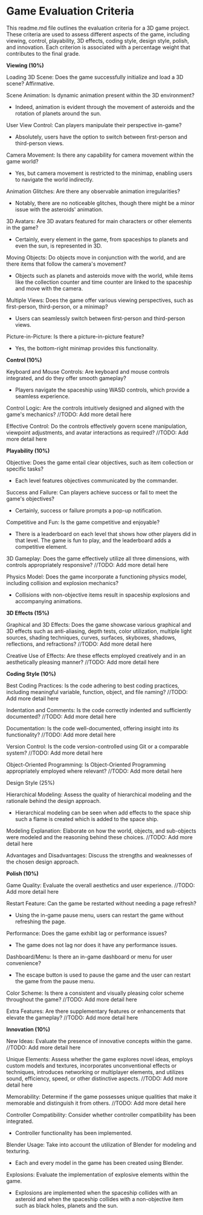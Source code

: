 Game Evaluation Criteria
========================
This readme.md file outlines the evaluation criteria for a 3D game project. These criteria are used to assess different aspects of the game, including viewing, control, playability, 3D effects, coding style, design style, polish, and innovation. Each criterion is associated with a percentage weight that contributes to the final grade.


**Viewing (10%)**

Loading 3D Scene: Does the game successfully initialize and load a 3D scene? Affirmative.

Scene Animation: Is dynamic animation present within the 3D environment? 
- Indeed, animation is evident through the movement of asteroids and the rotation of planets around the sun.

User View Control: Can players manipulate their perspective in-game? 
- Absolutely, users have the option to switch between first-person and third-person views.

Camera Movement: Is there any capability for camera movement within the game world? 
- Yes, but camera movement is restricted to the minimap, enabling users to navigate the world indirectly.

Animation Glitches: Are there any observable animation irregularities? 
- Notably, there are no noticeable glitches, though there might be a minor issue with the asteroids' animation.

3D Avatars: Are 3D avatars featured for main characters or other elements in the game? 
- Certainly, every element in the game, from spaceships to planets and even the sun, is represented in 3D.

Moving Objects: Do objects move in conjunction with the world, and are there items that follow the camera's movement?
- Objects such as planets and asteroids move with the world, while items like the collection counter and time counter are linked to the spaceship and move with the camera.

Multiple Views: Does the game offer various viewing perspectives, such as first-person, third-person, or a minimap?
- Users can seamlessly switch between first-person and third-person views.

Picture-in-Picture: Is there a picture-in-picture feature?
- Yes, the bottom-right minimap provides this functionality.

**Control (10%)**

Keyboard and Mouse Controls: Are keyboard and mouse controls integrated, and do they offer smooth gameplay? 
- Players navigate the spaceship using WASD controls, which provide a seamless experience.

Control Logic: Are the controls intuitively designed and aligned with the game's mechanics?
//TODO: Add more detail here

Effective Control: Do the controls effectively govern scene manipulation, viewpoint adjustments, and avatar interactions as required?
//TODO: Add more detail here

**Playability (10%)**

Objective: Does the game entail clear objectives, such as item collection or specific tasks? 
- Each level features objectives communicated by the commander.

Success and Failure: Can players achieve success or fail to meet the game's objectives? 
- Certainly, success or failure prompts a pop-up notification.

Competitive and Fun: Is the game competitive and enjoyable?
- There is a leaderboard on each level that shows how other players did in that level. The game is fun to play, and the leaderboard adds a competitive element.

3D Gameplay: Does the game effectively utilize all three dimensions, with controls appropriately responsive?
//TODO: Add more detail here

Physics Model: Does the game incorporate a functioning physics model, including collision and explosion mechanics?
- Collisions with non-objective items result in spaceship explosions and accompanying animations.

**3D Effects (15%)**

Graphical and 3D Effects: Does the game showcase various graphical and 3D effects such as anti-aliasing, depth tests, color utilization, multiple light sources, shading techniques, curves, surfaces, skyboxes, shadows, reflections, and refractions?
//TODO: Add more detail here

Creative Use of Effects: Are these effects employed creatively and in an aesthetically pleasing manner?
//TODO: Add more detail here

**Coding Style (10%)**

Best Coding Practices: Is the code adhering to best coding practices, including meaningful variable, function, object, and file naming?
//TODO: Add more detail here

Indentation and Comments: Is the code correctly indented and sufficiently documented?
//TODO: Add more detail here

Documentation: Is the code well-documented, offering insight into its functionality?
//TODO: Add more detail here

Version Control: Is the code version-controlled using Git or a comparable system?
//TODO: Add more detail here

Object-Oriented Programming: Is Object-Oriented Programming appropriately employed where relevant?
//TODO: Add more detail here

Design Style (25%)

Hierarchical Modeling: Assess the quality of hierarchical modeling and the rationale behind the design approach.
- Hierarchical modeling can be seen when add effects to the space ship such a flame is created which is added to the space ship.

Modeling Explanation: Elaborate on how the world, objects, and sub-objects were modeled and the reasoning behind these choices.
//TODO: Add more detail here

Advantages and Disadvantages: Discuss the strengths and weaknesses of the chosen design approach.

**Polish (10%)**

Game Quality: Evaluate the overall aesthetics and user experience.
//TODO: Add more detail here

Restart Feature: Can the game be restarted without needing a page refresh?
- Using the in-game pause menu, users can restart the game without refreshing the page.

Performance: Does the game exhibit lag or performance issues?
- The game does not lag nor does it have any performance issues.

Dashboard/Menu: Is there an in-game dashboard or menu for user convenience?
- The escape button is used to pause the game and the user can restart the game from the pause menu.

Color Scheme: Is there a consistent and visually pleasing color scheme throughout the game?
//TODO: Add more detail here

Extra Features: Are there supplementary features or enhancements that elevate the gameplay?
//TODO: Add more detail here

**Innovation (10%)**

New Ideas: Evaluate the presence of innovative concepts within the game.
//TODO: Add more detail here

Unique Elements: Assess whether the game explores novel ideas, employs custom models and textures, incorporates unconventional effects or techniques, introduces networking or multiplayer elements, and utilizes sound, efficiency, speed, or other distinctive aspects.
//TODO: Add more detail here

Memorability: Determine if the game possesses unique qualities that make it memorable and distinguish it from others.
//TODO: Add more detail here

Controller Compatibility: Consider whether controller compatibility has been integrated.
- Controller functionality has been implemented.

Blender Usage: Take into account the utilization of Blender for modeling and texturing.
- Each and every model in the game has been created using Blender.

Explosions: Evaluate the implementation of explosive elements within the game.
- Explosions are implemented when the spaceship collides with an asteroid and when the spaceship collides with a   non-objective item such as black holes, planets and the sun.